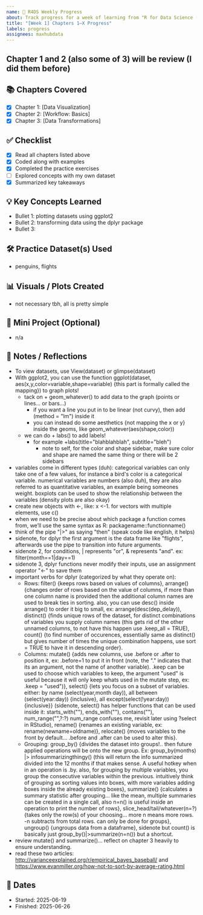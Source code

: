 ```yaml
---
name: 📘 R4DS Weekly Progress
about: Track progress for a week of learning from "R for Data Science (2e)"
title: "[Week 1] Chapters 1–X Progress"
labels: progress
assignees: maxhubdata
---
```


## Chapter 1 and 2 (also some of 3) will be review (I did them before)

## 📚 Chapters Covered
- [x] Chapter 1: [Data Visualization]
- [x] Chapter 2: [Workflow: Basics]
- [x] Chapter 3: [Data Transformations]

## ✅ Checklist

- [x] Read all chapters listed above
- [x] Coded along with examples
- [x] Completed the practice exercises
- [ ] Explored concepts with my own dataset
- [x] Summarized key takeaways

## 💡 Key Concepts Learned
- Bullet 1: plotting datasets using ggplot2
- Bullet 2: transforming data using the dplyr package
- Bullet 3:

## 🛠️ Practice Dataset(s) Used
- penguins, flights

## 📊 Visuals / Plots Created
- not necessary tbh, all is pretty simple

## 🧪 Mini Project (Optional)
- n/a 

## 📝 Notes / Reflections
- To view datasets, use View(dataset) or glimpse(dataset)
- With ggplot2, you can use the function ggplot(dataset, aes(x,y,color=variable,shape=variable) {this part is formally called the mapping}) to graph plots!
  - tack on + geom_whatever() to add data to the graph (points or lines... or bars...)
    - if you want a line you put in to be linear (not curvy), then add (method = "lm") inside it
    - you can instead do some aesthetics {not mapping the x or y} inside the geoms, like
      geom_whatever(aes(shape,color))
  - we can do + labs() to add labels! 
    - for example +labs(title="blahblahblah", subtitle="bleh")
      - note to self, for the color and shape sidebar, make sure color and shape are named the same thing or         there will be 2 sidebars
- variables come in different types (duh): categorical variables can only take one of a few values, for       instance a bird's color is a categorical variable. numerical variables are numbers (also duh), they are      also referred to as quantitative variables, an example being someones weight. boxplots can be used to show   the relationship between the variables (density plots are also okay)
- create new objects with <-, like: x <-1. for vectors with multiple elements, use c()
- when we need to be precise about which package a function comes from, we’ll use the same syntax as R:       packagename::functionname()
- think of the pipe "|>" as saying "then" (speak code like english, it helps)
- sidenote, for dplyr the first argument is the data frame like "flights", afterwards use the pipe to          transition into future arguments. 
- sidenote 2, for conditions, | represents "or", & represents "and". ex: filter(month==1|day==1)
- sidenote 3, dplyr functions never modify their inputs, use an assignment operator "<-" to save them
- important verbs for dplyr (categorized by what they operate on):
  - Rows: filter() {keeps rows based on values of columns}, arrange() {changes order of rows based on the      value of columns, if more than one column name is provided then the additional column names are used to       break ties in sorting. also, you can use desc() inside arrange() to order it big to small, ex:               arrange(desc(dep_delay)), distinct() {finds unique rows of the dataset, for distinct combinations of         variables you supply column names (this gets rid of the other unnamed columns, to not have this happen       use .keep_all = TRUE), count() {to find number of occurences, essentially same as distinct() but gives       number of times the unique combination happens, use sort = TRUE to have it in descending order}.
  - Columns: mutate() {adds new columns, use .before or .after to position it, ex: .before=1 to put it in       front (note, the "." indicates that its an argument, not the name of another variable). .keep can be used    to choose which variables to keep, the argument "used" is useful because it will only keep whats used in     the mutate step, ex: .keep = "used")}, select() {lets you focus on a subset of variables. either: by name    (select(year,month day)), all between (select(year:day)) {inclusive}, all except(select(!year:day))         {inclusive}} (sidenote, select() has helper functions that can be used inside it: starts_with(""),           ends_with(""), contains(""), num_range("",?:?) num_range confuses me, revisit later using ?select in         RStudio), rename() {renames an existing variable, ex: rename(newname=oldname)}, relocate() {moves           variables to the front by default... .before and .after can be used to alter this}.
  - Grouping: group_by() {divides the dataset into groups!.. then future applied operations will be onto the new group. Ex: group_by(months) |> infosummarizingthingy() (this will return the info summarized divided into the 12 months if that makes sense. A useful hotkey when in an operation is .by. also, for grouping by multiple variables, you group the consecutive variables within the previous. intuitively think of grouping as sorting values into boxes, with more variables adding boxes inside the already existing boxes}, summarize() {calculates a summary statistic after grouping... like the mean, multiple summaries can be created in a single call, also n=n() is useful inside an operation to print the number of rows}, slice_head/tail/whatever(n=?) {takes only the row(s) of your choosing... more n means more rows. -n subtracts from total rows. can only be done for groups}, ungroup() {ungroups data from a dataframe}, sidenote but count() is basically just group_by()|>summarize(n=n()) but a shortcut.
- review mutate() and summarize()... reflect on chapter 3 heavily to ensure understanding.
- read these two articles: http://varianceexplained.org/r/empirical_bayes_baseball/ and https://www.evanmiller.org/how-not-to-sort-by-average-rating.html

## 📅 Dates
- Started: 2025-06-19
- Finished: 2025-06-26
